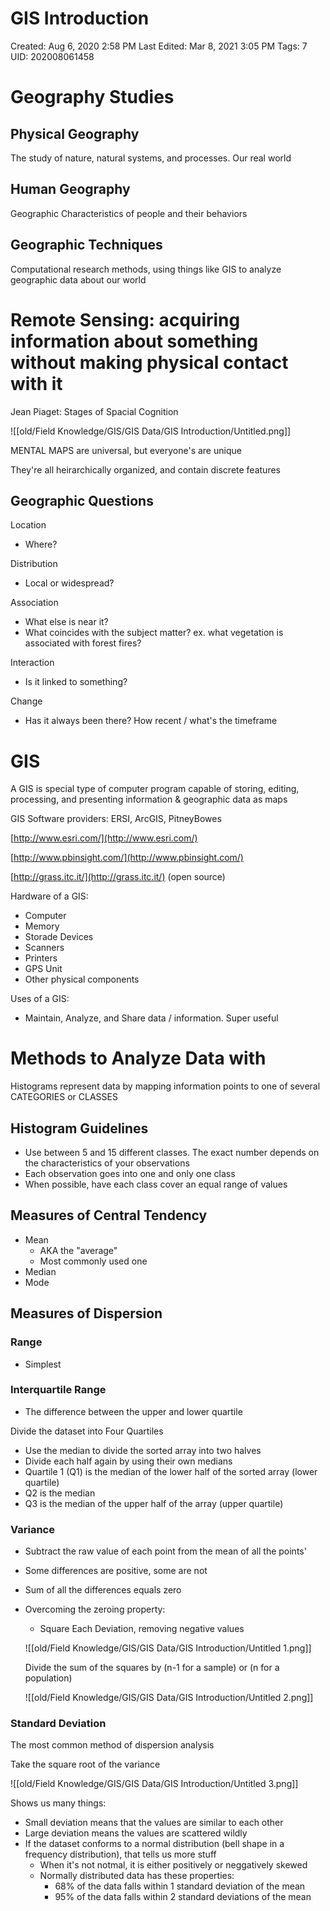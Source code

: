 # GIS Introduction

Created: Aug 6, 2020 2:58 PM
Last Edited: Mar 8, 2021 3:05 PM
Tags: 7
UID: 202008061458

# Geography Studies

## Physical Geography

The study of nature, natural systems, and processes. Our real world

## Human Geography

Geographic Characteristics of people and their behaviors

## Geographic Techniques

Computational research methods, using things like GIS to analyze geographic data about our world

# Remote Sensing: acquiring information about something without making physical contact with it

Jean Piaget: Stages of Spacial Cognition

![[old/Field Knowledge/GIS/GIS Data/GIS Introduction/Untitled.png]]

MENTAL MAPS are universal, but everyone's are unique

They're all heirarchically organized, and contain discrete features

## Geographic Questions

Location

- Where?

Distribution

- Local or widespread?

Association

- What else is near it?
- What coincides with the subject matter? ex. what vegetation is associated with forest fires?

Interaction

- Is it linked to something?

Change

- Has it always been there? How recent / what's the timeframe

# GIS

A GIS is special type of computer program capable of storing, editing, processing, and presenting information & geographic data as maps

GIS Software providers: ERSI, ArcGIS, PitneyBowes

[http://www.esri.com/](http://www.esri.com/)

[http://www.pbinsight.com/](http://www.pbinsight.com/)

[http://grass.itc.it/](http://grass.itc.it/) (open source)

Hardware of a GIS:

- Computer
- Memory
- Storade Devices
- Scanners
- Printers
- GPS Unit
- Other physical components

Uses of a GIS:

- Maintain, Analyze, and Share data / information. Super useful

# Methods to Analyze Data with

Histograms represent data by mapping information points to one of several CATEGORIES or CLASSES

## Histogram Guidelines

- Use between 5 and 15 different classes. The exact number depends on the characteristics of your observations
- Each observation goes into one and only one class
- When possible, have each class cover an equal range of values

## Measures of Central Tendency

- Mean
    - AKA the "average"
    - Most commonly used one
- Median
- Mode

## Measures of Dispersion

### Range

- Simplest

### Interquartile Range

- The difference between the upper and lower quartile

Divide the dataset into Four Quartiles

- Use the median to divide the sorted array into two halves
- Divide each half again by using their own medians
- Quartile 1 (Q1) is the median of the lower half of the sorted array (lower quartile)
- Q2 is the median
- Q3 is the median of the upper half of the array (upper quartile)

### Variance

- Subtract the raw value of each point from the mean of all the points'
- Some differences are positive, some are not
- Sum of all the differences equals zero
- Overcoming the zeroing property:
    - Square Each Deviation, removing negative values

    ![[old/Field Knowledge/GIS/GIS Data/GIS Introduction/Untitled 1.png]]

    Divide the sum of the squares by (n-1 for a sample) or (n for a population)

    ![[old/Field Knowledge/GIS/GIS Data/GIS Introduction/Untitled 2.png]]

### Standard Deviation

The most common method of dispersion analysis

Take the square root of the variance

![[old/Field Knowledge/GIS/GIS Data/GIS Introduction/Untitled 3.png]]

Shows us many things:

- Small deviation means that the values are similar to each other
- Large deviation means the values are scattered wildly
- If the dataset conforms to a normal distribution (bell shape in a frequency distribution), that tells us more stuff
    - When it's not notmal, it is either positively or neggatively skewed
    - Normally distributed data has these properties:
        - 68% of the data falls within 1 standard deviation of the mean
        - 95% of the data falls within 2 standard deviations of the mean